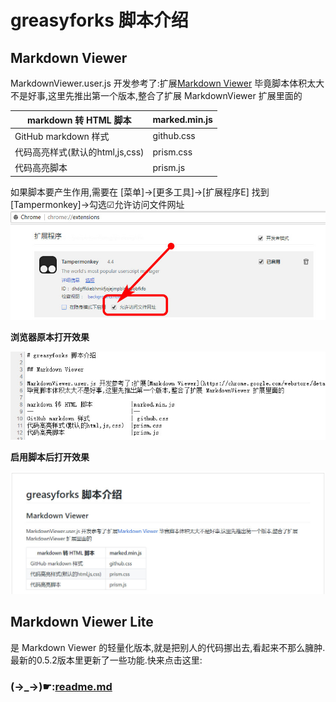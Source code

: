 # greasyforks 脚本介绍

## Markdown Viewer 

MarkdownViewer.user.js 开发参考了:扩展[Markdown Viewer](https://chrome.google.com/webstore/detail/markdown-viewer/ckkdlimhmcjmikdlpkmbgfkaikojcbjk)
毕竟脚本体积太大不是好事,这里先推出第一个版本,整合了扩展 MarkdownViewer 扩展里面的

markdown 转 HTML 脚本			 |marked.min.js 
--                               |--
GitHub markdown 样式 			 | github.css
代码高亮样式(默认的html,js,css)	 |prism.css
代码高亮脚本						 |prism.js
如果脚本要产生作用,需要在 [菜单]→[更多工具]→[扩展程序E] 找到 [Tampermonkey]→勾选☑允许访问文件网址
![](img/mdv.3.jpg)

**浏览器原本打开效果**

![浏览器原本打开效果](img/mdv.1.jpg)

**启用脚本后打开效果**

![启用脚本后打开效果](img/mdv.2.jpg)

## Markdown Viewer Lite

是 Markdown Viewer 的轻量化版本,就是把别人的代码挪出去,看起来不那么臃肿.
最新的0.5.2版本里更新了一些功能.快来点击这里:

### (→_→)☛:[readme.md](/Markdown%20Viewer%20Lite/readme.md)
